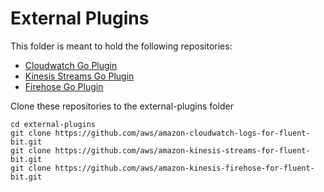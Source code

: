 # External Plugins
This folder is meant to hold the following repositories:
- [Cloudwatch Go Plugin](https://github.com/aws/amazon-cloudwatch-logs-for-fluent-bit)
- [Kinesis Streams Go Plugin](https://github.com/aws/amazon-kinesis-streams-for-fluent-bit)
- [Firehose Go Plugin](https://github.com/aws/amazon-kinesis-firehose-for-fluent-bit)

Clone these repositories to the external-plugins folder
```
cd external-plugins
git clone https://github.com/aws/amazon-cloudwatch-logs-for-fluent-bit.git
git clone https://github.com/aws/amazon-kinesis-streams-for-fluent-bit.git
git clone https://github.com/aws/amazon-kinesis-firehose-for-fluent-bit.git
```
